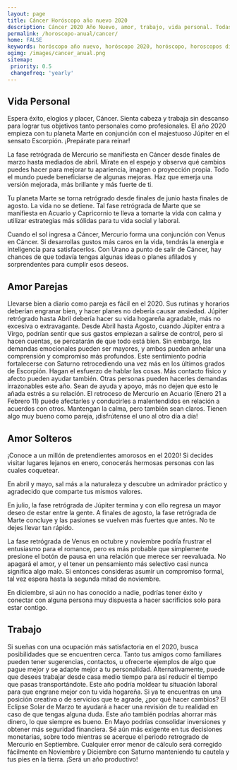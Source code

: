 ```yaml
---
layout: page
title: Cáncer Horóscopo año nuevo 2020 
description: Cáncer 2020 Año Nuevo, amor, trabajo, vida personal. Todas las predicciones para Cáncer gratis. Disfruta este año nuevo.
permalink: /horoscopo-anual/cancer/
home: FALSE
keywords: horóscopo año nuevo, horóscopo 2020, horóscopo, horoscopos diarios gratis del dia de hoy, horóscopo diario gratis,horóscopo ano nuevo 2020, horóscopo esperanza gracia, horoscopo Cáncer 2020, horoscop, horóscopos gratis, horoscopo Cáncer, horoscopo Cáncer 2020 gratis, Tarot, Astrologia, Zodíaco, Cáncer, horoscopo gratis,tarot en femenino,videncia gratuita,horoscopos gratuitos,horóscopos, astrologia,videncia gratis
ogimg: /images/cancer_anual.png
sitemap:
 priority: 0.5
 changefreq: 'yearly'
---
```




## Vida Personal

Espera éxito, elogios y placer, Cáncer. Sienta cabeza y trabaja sin descanso para lograr tus objetivos tanto personales como profesionales. El año 2020 empieza con tu planeta Marte en conjunción con el majestuoso Júpiter en el sensato Escorpión. ¡Prepárate para reinar!


La fase retrógrada de Mercurio se manifiesta en Cáncer desde finales de marzo hasta mediados de abril. Mírate en el espejo y observa qué cambios puedes hacer para mejorar tu apariencia, imagen o proyección propia. Todo el mundo puede beneficiarse de algunas mejoras. Haz que emerja una versión mejorada, más brillante y más fuerte de ti.


Tu planeta Marte se torna retrógrado desde finales de junio hasta finales de agosto. La vida no se detiene. Tal fase retrógrada de Marte que se manifiesta en Acuario y Capricornio te lleva a tomarte la vida con calma y utilizar estrategias más sólidas para tu vida social y laboral.


Cuando el sol ingresa a Cáncer, Mercurio forma una conjunción con Venus en Cáncer. Si desarrollas gustos más caros en la vida, tendrás la energía e inteligencia para satisfacerlos. Con Urano a punto de salir de Cáncer, hay chances de que todavía tengas algunas ideas o planes afilados y sorprendentes para cumplir esos deseos.



## Amor Parejas

Llevarse bien a diario como pareja es fácil en el 2020. Sus rutinas y horarios deberían engranar bien, y hacer planes no debería causar ansiedad. Júpiter retrógrado hasta Abril debería hacer su vida hogareña agradable, más no excesiva o extravagante.
Desde Abril hasta Agosto, cuando Júpiter entra a Virgo, podrían sentir que sus gastos empiezan a salirse de control, pero si hacen cuentas, se percatarán de que todo está bien. 
Sin embargo, las demandas emocionales pueden ser mayores, y ambos pueden anhelar una comprensión y compromiso más profundos. Este sentimiento podría fortalecerse con Saturno retrocediendo una vez más en los últimos grados de Escorpión. Hagan el esfuerzo de hablar las cosas. Más contacto físico y afecto pueden ayudar también. 
Otras personas pueden hacerles demandas irrazonables este año. Sean de ayuda y apoyo, más no dejen que esto le añada estrés a su relación. El retroceso de Mercurio en Acuario (Enero 21 a Febrero 11) puede afectarles y conducirles a malentendidos en relación a acuerdos con otros. Mantengan la calma, pero también sean claros. 
Tienen algo muy bueno como pareja, ¡disfrútense el uno al otro día a día!

## Amor Solteros

¡Conoce a un millón de pretendientes amorosos en el 2020! Si decides visitar lugares lejanos en enero, conocerás hermosas personas con las cuales coquetear.


En abril y mayo, sal más a la naturaleza y descubre un admirador práctico y agradecido que comparte tus mismos valores.


En julio, la fase retrógrada de Júpiter termina y con ello regresa un mayor deseo de estar entre la gente. A finales de agosto, la fase retrógrada de Marte concluye y las pasiones se vuelven más fuertes que antes. No te dejes llevar tan rápido.


La fase retrógrada de Venus en octubre y noviembre podría frustrar el entusiasmo para el romance, pero es más probable que simplemente presione el botón de pausa en una relación que merece ser reevaluada. No apagará el amor, y el tener un pensamiento más selectivo casi nunca significa algo malo. Si entonces consideras asumir un compromiso formal, tal vez espera hasta la segunda mitad de noviembre.


En diciembre, si aún no has conocido a nadie, podrías tener éxito y conectar con alguna persona muy dispuesta a hacer sacrificios solo para estar contigo.



## Trabajo

Si sueñas con una ocupación más satisfactoria en el 2020, busca posibilidades que se encuentren cerca. Tanto tus amigos como familiares pueden tener sugerencias, contactos, u ofrecerte ejemplos de algo que pague mejor y se adapte mejor a tu personalidad.
Alternativamente, puede que desees trabajar desde casa medio tiempo para así reducir el tiempo que pasas transportándote. Este año podría moldear tu situación laboral para que engrane mejor con tu vida hogareña.
Si ya te encuentras en una posición creativa o de servicios que te agrade, ¿por qué hacer cambios? El Eclipse Solar de Marzo te ayudará a hacer una revisión de tu realidad en caso de que tengas alguna duda.
Este año también podrías ahorrar más dinero, lo que siempre es bueno. En Mayo podrías consolidar inversiones y obtener más seguridad financiera. Sé aún más exigente en tus decisiones monetarias, sobre todo mientras se acerque el periodo retrogrado de Mercurio en Septiembre.
Cualquier error menor de cálculo será corregido fácilmente en Noviembre y Diciembre con Saturno manteniendo tu cautela y tus pies en la tierra. ¡Será un año productivo!
